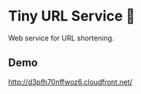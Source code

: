 # Tiny URL Service 🚀

Web service for URL shortening.

## Demo
http://d3pfh70nffwoz6.cloudfront.net/
